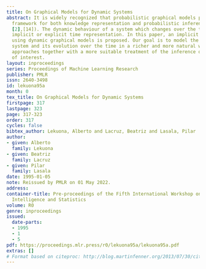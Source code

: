 ```yaml
---
title: On Graphical Models for Dynamic Systems
abstract: It is widely recognized that probabilistic graphical models provide a good
  framework for both knowledge representation and probabilistic inference (e.g., see
  [2],[14]). The dynamic behaviour of a system which changes over the time needs an
  implicit or explicit time representation. In this paper, an implicit time representation
  using dynamic graphical models is proposed. Our goal is to model the state of a
  system and its evolution over the time in a richer and more natural way than other
  approaches together with a more suitable treatment of the inference on variables
  of interest.
layout: inproceedings
series: Proceedings of Machine Learning Research
publisher: PMLR
issn: 2640-3498
id: lekuona95a
month: 0
tex_title: On Graphical Models for Dynamic Systems
firstpage: 317
lastpage: 323
page: 317-323
order: 317
cycles: false
bibtex_author: Lekuona, Alberto and Lacruz, Beatriz and Lasala, Pilar
author:
- given: Alberto
  family: Lekuona
- given: Beatriz
  family: Lacruz
- given: Pilar
  family: Lasala
date: 1995-01-05
note: Reissued by PMLR on 01 May 2022.
address:
container-title: Pre-proceedings of the Fifth International Workshop on Artificial
  Intelligence and Statistics
volume: R0
genre: inproceedings
issued:
  date-parts:
  - 1995
  - 1
  - 5
pdf: https://proceedings.mlr.press/r0/lekuona95a/lekuona95a.pdf
extras: []
# Format based on citeproc: http://blog.martinfenner.org/2013/07/30/citeproc-yaml-for-bibliographies/
---
```

